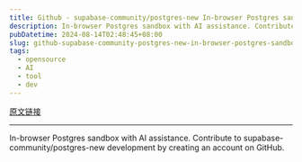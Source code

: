 ```yaml
---
title: Github - supabase-community/postgres-new In-browser Postgres sandbox with AI assistance
description: In-browser Postgres sandbox with AI assistance. Contribute to supabase-community/postgres-new development by creating an account on GitHub.
pubDatetime: 2024-08-14T02:48:45+08:00
slug: github-supabase-community-postgres-new-in-browser-postgres-sandbox-with-ai-assistance
tags: 
  - opensource
  - AI
  - tool
  - dev
---
```


[原文链接](https://github.com/supabase-community/postgres-new)

---

In-browser Postgres sandbox with AI assistance. Contribute to supabase-community/postgres-new development by creating an account on GitHub.
